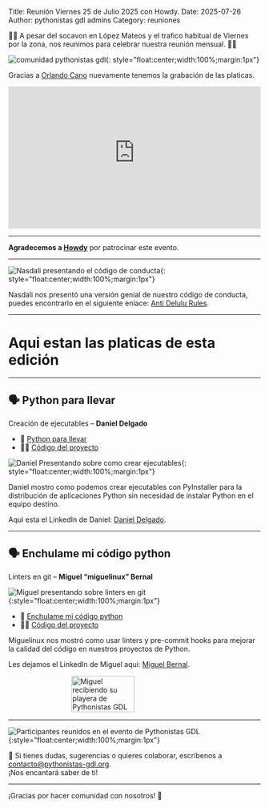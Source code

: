 Title: Reunión Viernes 25 de Julio 2025 con Howdy.
Date: 2025-07-26
Author: pythonistas gdl admins
Category: reuniones


🐍🐍 A pesar del socavon en López Mateos y el trafico habitual de Viernes por la zona, nos reunimos para celebrar nuestra reunión mensual. 🐍🐍 

![comunidad pythonistas gdl]({static}/images/250725/comunidad.jpg){: style="float:center;width:100%;margin:1px"}

Gracias a <a href="https://www.linkedin.com/in/orlandocano/" target="_blank">Orlando Cano</a> nuevamente tenemos la grabación de las platicas.

<div style="position:relative;padding-bottom:56.25%;height:0;overflow:hidden;max-width:100%;">
  <iframe src="https://www.youtube-nocookie.com/embed/wNKuqrU-1CA" title="YouTube video player" frameborder="0" allow="accelerometer; autoplay; clipboard-write; encrypted-media; gyroscope; picture-in-picture; web-share" referrerpolicy="strict-origin-when-cross-origin" allowfullscreen style="position:absolute;top:0;left:0;width:100%;height:100%;"></iframe>
</div>


---

**Agradecemos a <a href="https://www.howdylatam.com" target="_blank">Howdy</a>** por patrocinar este evento.

---

![Nasdali presentando el código de conducta]({static}/images/250725/nasdali_codigo_de_conducta.jpg){: style="float:center;width:100%;margin:1px"}

Nasdali nos presentó una versión genial de nuestro código de conducta, puedes encontrarlo en el siguiente enlace: <a href="{static}/pdfs/anti_delulu_rules.pdf" target="_blank">Anti Delulu Rules</a>.

---

# Aqui estan las platicas de esta edición

---
## 🗣️ Python para llevar
Creación de ejecutables
– **Daniel Delgado**

- 📄 <a href="{static}/pdfs/250725_Python_para_llevar.pdf" target="_blank">Python para llevar</a>
- 🧑‍💻 <a href="https://github.com/Pythonistas-GDL/portable-tool-demo" target="_blank">Código del proyecto</a>


![Daniel Presentando sobre como crear ejecutables]({static}/images/250725/daniel_python_para_llevar.jpg){: style="float:center;width:100%;margin:1px"}

Daniel mostro como podemos crear ejecutables con PyInstaller para la distribución de aplicaciones Python sin necesidad de instalar Python en el equipo destino.

Aqui esta el LinkedIn de Daniel: <a href="https://www.linkedin.com/in/daniel-delgado-vargas/" target="_blank">Daniel Delgado</a>. 

---

## 🗣️ Enchulame mi código python
Linters en git
– **Miguel “miguelinux” Bernal**

![Miguel presentando sobre linters en git]({static}/images/250725/miguelinux_linters.jpg){:style="float:center;width:100%;margin:1px"}

- 📄 <a href="{static}/pdfs/250725_introduccion-pre-commit-python.pdf" target="_blank">Enchulame mi código python</a>
- 🧑‍💻 <a href="https://github.com/Pythonistas-GDL/250725_miguelinux_kaajal" target="_blank">Código del proyecto</a>

Miguelinux nos mostró como usar linters y pre-commit hooks para mejorar la calidad del código en nuestros proyectos de Python.

Les dejamos el LinkedIn de Miguel aqui: <a href="https://www.linkedin.com/in/miguelinux/" target="_blank">Miguel Bernal</a>.

<div style="display: flex; justify-content: center;">
  <img src="{static}/images/250725/miguelinux_playera.jpg" alt="Miguel recibiendo su playera de Pythonistas GDL" style="width:50%; margin:1px;" />
</div>

---

![Participantes reunidos en el evento de Pythonistas GDL]({static}/images/250725/after.jpg){:style="float:center;width:100%;margin:1px"}

💌 Si tienes dudas, sugerencias o quieres colaborar, escríbenos a [contacto@pythonistas-gdl.org](mailto:contacto@pythonistas-gdl.org).  
¡Nos encantará saber de ti!

---

¡Gracias por hacer comunidad con nosotros! 💛
